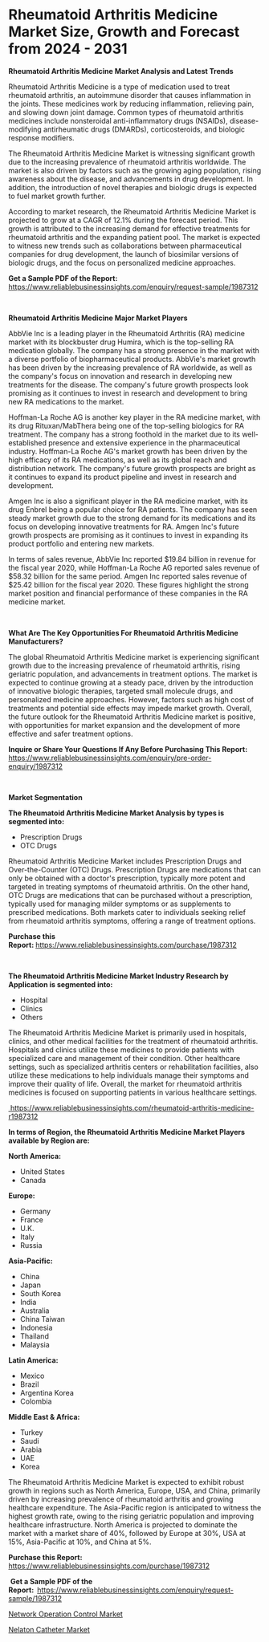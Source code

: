 <p><h1>Rheumatoid Arthritis Medicine Market Size, Growth and Forecast from 2024 - 2031</h1></p><p><strong>Rheumatoid Arthritis Medicine Market Analysis and Latest Trends</strong></p>
<p><p>Rheumatoid Arthritis Medicine is a type of medication used to treat rheumatoid arthritis, an autoimmune disorder that causes inflammation in the joints. These medicines work by reducing inflammation, relieving pain, and slowing down joint damage. Common types of rheumatoid arthritis medicines include nonsteroidal anti-inflammatory drugs (NSAIDs), disease-modifying antirheumatic drugs (DMARDs), corticosteroids, and biologic response modifiers.</p><p>The Rheumatoid Arthritis Medicine Market is witnessing significant growth due to the increasing prevalence of rheumatoid arthritis worldwide. The market is also driven by factors such as the growing aging population, rising awareness about the disease, and advancements in drug development. In addition, the introduction of novel therapies and biologic drugs is expected to fuel market growth further.</p><p>According to market research, the Rheumatoid Arthritis Medicine Market is projected to grow at a CAGR of 12.1% during the forecast period. This growth is attributed to the increasing demand for effective treatments for rheumatoid arthritis and the expanding patient pool. The market is expected to witness new trends such as collaborations between pharmaceutical companies for drug development, the launch of biosimilar versions of biologic drugs, and the focus on personalized medicine approaches.</p></p>
<p><strong>Get a Sample PDF of the Report:&nbsp;</strong> <a href="https://www.reliablebusinessinsights.com/enquiry/request-sample/1987312">https://www.reliablebusinessinsights.com/enquiry/request-sample/1987312</a></p>
<p>&nbsp;</p>
<p><strong>Rheumatoid Arthritis Medicine Major Market Players</strong></p>
<p><p>AbbVie Inc is a leading player in the Rheumatoid Arthritis (RA) medicine market with its blockbuster drug Humira, which is the top-selling RA medication globally. The company has a strong presence in the market with a diverse portfolio of biopharmaceutical products. AbbVie's market growth has been driven by the increasing prevalence of RA worldwide, as well as the company's focus on innovation and research in developing new treatments for the disease. The company's future growth prospects look promising as it continues to invest in research and development to bring new RA medications to the market.</p><p>Hoffman-La Roche AG is another key player in the RA medicine market, with its drug Rituxan/MabThera being one of the top-selling biologics for RA treatment. The company has a strong foothold in the market due to its well-established presence and extensive experience in the pharmaceutical industry. Hoffman-La Roche AG's market growth has been driven by the high efficacy of its RA medications, as well as its global reach and distribution network. The company's future growth prospects are bright as it continues to expand its product pipeline and invest in research and development.</p><p>Amgen Inc is also a significant player in the RA medicine market, with its drug Enbrel being a popular choice for RA patients. The company has seen steady market growth due to the strong demand for its medications and its focus on developing innovative treatments for RA. Amgen Inc's future growth prospects are promising as it continues to invest in expanding its product portfolio and entering new markets.</p><p>In terms of sales revenue, AbbVie Inc reported $19.84 billion in revenue for the fiscal year 2020, while Hoffman-La Roche AG reported sales revenue of $58.32 billion for the same period. Amgen Inc reported sales revenue of $25.42 billion for the fiscal year 2020. These figures highlight the strong market position and financial performance of these companies in the RA medicine market.</p></p>
<p>&nbsp;</p>
<p><strong>What Are The Key Opportunities For Rheumatoid Arthritis Medicine Manufacturers?</strong></p>
<p><p>The global Rheumatoid Arthritis Medicine market is experiencing significant growth due to the increasing prevalence of rheumatoid arthritis, rising geriatric population, and advancements in treatment options. The market is expected to continue growing at a steady pace, driven by the introduction of innovative biologic therapies, targeted small molecule drugs, and personalized medicine approaches. However, factors such as high cost of treatments and potential side effects may impede market growth. Overall, the future outlook for the Rheumatoid Arthritis Medicine market is positive, with opportunities for market expansion and the development of more effective and safer treatment options.</p></p>
<p><strong>Inquire or Share Your Questions If Any Before Purchasing This Report:</strong> <a href="https://www.reliablebusinessinsights.com/enquiry/pre-order-enquiry/1987312">https://www.reliablebusinessinsights.com/enquiry/pre-order-enquiry/1987312</a></p>
<p>&nbsp;</p>
<p><strong>Market Segmentation</strong></p>
<p><strong>The Rheumatoid Arthritis Medicine Market Analysis by types is segmented into:</strong></p>
<p><ul><li>Prescription Drugs</li><li>OTC Drugs</li></ul></p>
<p><p>Rheumatoid Arthritis Medicine Market includes Prescription Drugs and Over-the-Counter (OTC) Drugs. Prescription Drugs are medications that can only be obtained with a doctor's prescription, typically more potent and targeted in treating symptoms of rheumatoid arthritis. On the other hand, OTC Drugs are medications that can be purchased without a prescription, typically used for managing milder symptoms or as supplements to prescribed medications. Both markets cater to individuals seeking relief from rheumatoid arthritis symptoms, offering a range of treatment options.</p></p>
<p><strong>Purchase this Report:&nbsp;</strong><a href="https://www.reliablebusinessinsights.com/purchase/1987312">https://www.reliablebusinessinsights.com/purchase/1987312</a></p>
<p>&nbsp;</p>
<p><strong>The Rheumatoid Arthritis Medicine Market Industry Research by Application is segmented into:</strong></p>
<p><ul><li>Hospital</li><li>Clinics</li><li>Others</li></ul></p>
<p><p>The Rheumatoid Arthritis Medicine Market is primarily used in hospitals, clinics, and other medical facilities for the treatment of rheumatoid arthritis. Hospitals and clinics utilize these medicines to provide patients with specialized care and management of their condition. Other healthcare settings, such as specialized arthritis centers or rehabilitation facilities, also utilize these medications to help individuals manage their symptoms and improve their quality of life. Overall, the market for rheumatoid arthritis medicines is focused on supporting patients in various healthcare settings.</p></p>
<p><a href="https://www.reliablebusinessinsights.com/rheumatoid-arthritis-medicine-r1987312">&nbsp;https://www.reliablebusinessinsights.com/rheumatoid-arthritis-medicine-r1987312</a></p>
<p><strong>In terms of Region, the Rheumatoid Arthritis Medicine Market Players available by Region are:</strong></p>
<p>
    <p> <strong> North America: </strong>
        <ul>
            <li>United States</li>
            <li>Canada</li>
        </ul>
        </p> 
    <p> <strong> Europe: </strong>
        <ul>
            <li>Germany</li>
            <li>France</li>
            <li>U.K.</li>
            <li>Italy</li>
            <li>Russia</li>
        </ul>
        </p> 
    <p> <strong> Asia-Pacific: </strong>
        <ul>
            <li>China</li>
            <li>Japan</li>
            <li>South Korea</li>
            <li>India</li>
            <li>Australia</li>
            <li>China Taiwan</li>
            <li>Indonesia</li>
            <li>Thailand</li>
            <li>Malaysia</li>
        </ul>
        </p> 
    <p> <strong> Latin America: </strong>
        <ul>
            <li>Mexico</li>
            <li>Brazil</li>
            <li>Argentina Korea</li>
            <li>Colombia</li>
        </ul>
        </p> 
    <p> <strong> Middle East & Africa: </strong>
        <ul>
            <li>Turkey</li>
            <li>Saudi</li>
            <li>Arabia</li>
            <li>UAE</li>
            <li>Korea</li>
        </ul>
    </p>
    </p>
<p><p>The Rheumatoid Arthritis Medicine Market is expected to exhibit robust growth in regions such as North America, Europe, USA, and China, primarily driven by increasing prevalence of rheumatoid arthritis and growing healthcare expenditure. The Asia-Pacific region is anticipated to witness the highest growth rate, owing to the rising geriatric population and improving healthcare infrastructure. North America is projected to dominate the market with a market share of 40%, followed by Europe at 30%, USA at 15%, Asia-Pacific at 10%, and China at 5%.</p></p>
<p><strong>Purchase this Report: </strong><a href="https://www.reliablebusinessinsights.com/purchase/1987312">https://www.reliablebusinessinsights.com/purchase/1987312</a></p>
<p>&nbsp;<strong>Get a Sample PDF of the Report:&nbsp;&nbsp;</strong><a href="https://www.reliablebusinessinsights.com/enquiry/request-sample/1987312">https://www.reliablebusinessinsights.com/enquiry/request-sample/1987312</a></p>
<p><strong></strong></p>
<p><p><a href="https://github.com/pennyaldbrittonh658/Market-Research-Report-List-1/blob/main/network-operation-control-market.md">Network Operation Control Market</a></p><p><a href="https://view.publitas.com/reportprime-1/global-nelaton-catheter-market-trends-insights-into-growth-opportunities-and-challenges-forecasted-from-2024-to-2031/">Nelaton Catheter Market</a></p></p>